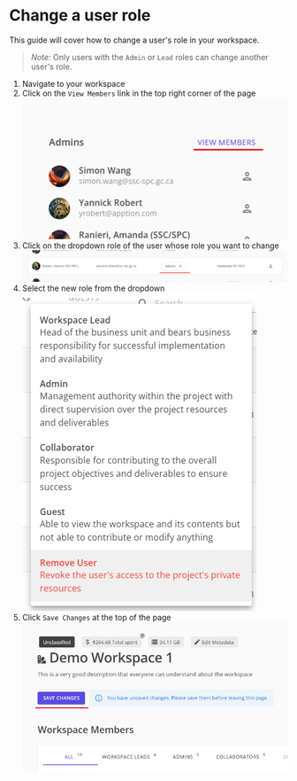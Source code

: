 # Change a user role

This guide will cover how to change a user's role in your workspace.

> *Note:* Only users with the `Admin` or `Lead` roles can change another user's role.

1. Navigate to your workspace
1. Click on the `View Members` link in the top right corner of the page
    ![view members](view-members.png)
1. Click on the dropdown role of the user whose role you want to change
    ![role dropdown](role-dropdown.png)
1. Select the new role from the dropdown
    ![select role](select-role.png)
1. Click `Save Changes` at the top of the page
    ![save changes](save-changes.png)